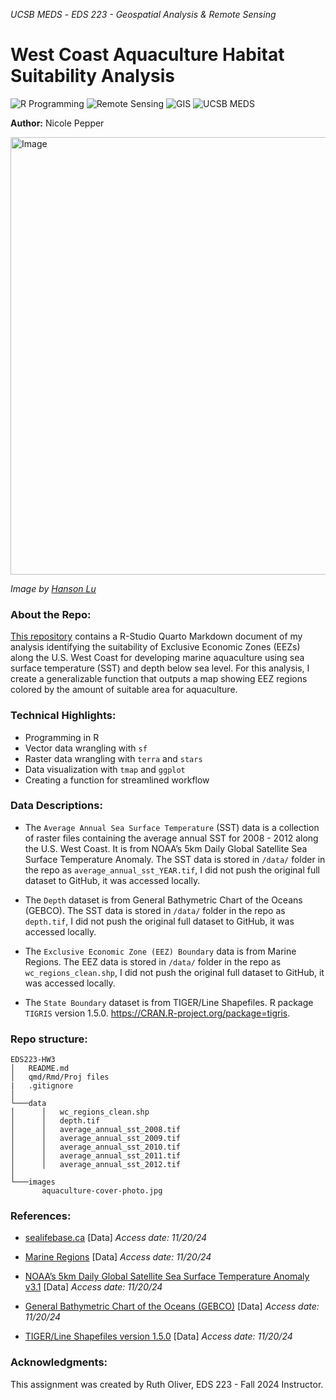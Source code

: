 *UCSB MEDS* - *EDS 223 - Geospatial Analysis &amp; Remote Sensing*


# West Coast Aquaculture Habitat Suitability Analysis

![R Programming](https://img.shields.io/badge/R_Programming-cornflowerblue?style=for-the-badge&logo=R) ![Remote Sensing](https://img.shields.io/badge/Remote_Sensing-green?style=for-the-badge) ![GIS](https://img.shields.io/badge/GIS-purple?style=for-the-badge)  ![UCSB MEDS](https://img.shields.io/badge/UCSB%20MEDS-blue?style=for-the-badge) 

**Author:** Nicole Pepper

<div style="text-align: left;">
  <img src="https://eds-223-geospatial.github.io/assignments/images/aquaculture.jpg" alt="Image" width="700">

*Image by [Hanson Lu](https://unsplash.com/photos/aerial-photography-of-white-frames-on-top-of-water-eUfnha6ev9g)*

### About the Repo:

[This repository](https://github.com/nicolelpepper/EDS223-aquaculture-habitat-suitability) contains a R-Studio Quarto Markdown document of my analysis identifying the suitability of Exclusive Economic Zones (EEZs) along the U.S. West Coast for developing marine aquaculture using sea surface temperature (SST) and depth below sea level. For this analysis, I create a generalizable function that outputs a map showing EEZ regions colored by the amount of suitable area for aquaculture.

### Technical Highlights:
- Programming in R
- Vector data wrangling with `sf`
- Raster data wrangling with `terra` and `stars`
- Data visualization with `tmap` and `ggplot`
- Creating a function for streamlined workflow

### Data Descriptions:

- The `Average Annual Sea Surface Temperature` (SST) data is a collection of raster files containing the average annual SST for 2008 - 2012 along the U.S. West Coast. It is from NOAA’s 5km Daily Global Satellite Sea Surface Temperature Anomaly. The SST data is stored in `/data/` folder in the repo as `average_annual_sst_YEAR.tif`, I did not push the original full dataset to GitHub, it was accessed locally.
  
- The `Depth` dataset is from General Bathymetric Chart of the Oceans (GEBCO). The SST data is stored in `/data/` folder in the repo as `depth.tif`, I did not push the original full dataset to GitHub, it was accessed locally.

- The `Exclusive Economic Zone (EEZ) Boundary` data is from Marine Regions.  The EEZ data is stored in `/data/` folder in the repo as `wc_regions_clean.shp`, I did not push the original full dataset to GitHub, it was accessed locally.

- The `State Boundary` dataset is from TIGER/Line Shapefiles. R package `TIGRIS` version 1.5.0. https://CRAN.R-project.org/package=tigris.
  
### Repo structure:

```
EDS223-HW3
│   README.md
│   qmd/Rmd/Proj files
|   .gitignore
│
└───data
│      │   wc_regions_clean.shp
│      │   depth.tif
│      │   average_annual_sst_2008.tif
│      │   average_annual_sst_2009.tif
│      │   average_annual_sst_2010.tif
│      │   average_annual_sst_2011.tif
│      │   average_annual_sst_2012.tif
│
└───images
       aquaculture-cover-photo.jpg
```

### References:

- [sealifebase.ca](https://www.sealifebase.ca/search.php) [Data] *Access date: 11/20/24*

- [Marine Regions](https://www.marineregions.org/eez.php) [Data] *Access date: 11/20/24*

- [NOAA’s 5km Daily Global Satellite Sea Surface Temperature Anomaly v3.1](https://coralreefwatch.noaa.gov/product/5km/index_5km_ssta.php) [Data] *Access date: 11/20/24*

- [General Bathymetric Chart of the Oceans (GEBCO)](https://www.gebco.net/data_and_products/gridded_bathymetry_data/#area) [Data] *Access date: 11/20/24*

- [TIGER/Line Shapefiles version 1.5.0](https://CRAN.R-project.org/package=tigris) [Data] *Access date: 11/20/24*


### Acknowledgments:

This assignment was created by Ruth Oliver, EDS 223 - Fall 2024 Instructor.
